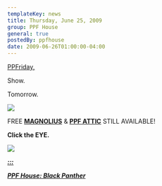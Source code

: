 ```yaml
---
templateKey: news
title: Thursday, June 25, 2009
group: PPF House
general: true
postedBy: ppfhouse
date: 2009-06-26T01:00:00-04:00
---
```

[PPFriday,](http://www.myspace.com/ppfhouse)

Show.

Tomorrow.

[![](http://c3.ac-images.myspacecdn.com/images02/108/l_858d8002b3314d4da74d5373d739b142.jpg)](http://c3.ac-images.myspacecdn.com/images02/108/l_858d8002b3314d4da74d5373d739b142.jpg)

FREE **[MAGNOLIUS](http://www.myspace.com/magnolius)** &amp; **[PPF ATTIC](http://www.myspace.com/ppfhouse)** STILL AVAILABLE!

**Click the EYE.**

[![](http://bandcamp.com/files/17/27/1727433763-1.jpg)](http://ppfhouse.bandcamp.com)

[***:::*** ](http://www.youtube.com/watch?v=tB0o0WCnt-I)

[***PPF House: Black Panther***](http://www.youtube.com/watch?v=tB0o0WCnt-I)